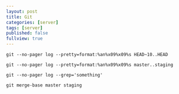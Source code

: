 ```yaml
---
layout: post
title: Git
categories: [server]
tags: [server]
published: false
fullview: true
---
```


`git --no-pager log --pretty=format:%an%x09%x09%s HEAD~10..HEAD`

`git --no-pager log --pretty=format:%an%x09%x09%s master..staging`

`git --no-pager log --grep='something'`

`git merge-base master staging`
